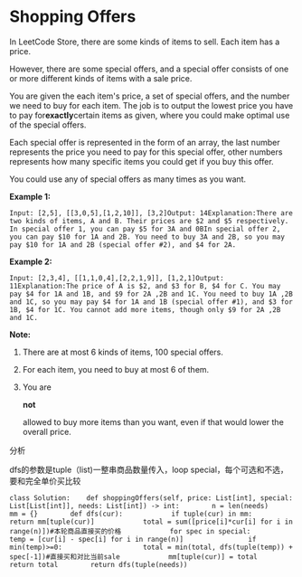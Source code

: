 # Shopping Offers

In LeetCode Store, there are some kinds of items to sell. Each item has a price.

However, there are some special offers, and a special offer consists of one or more different kinds of items with a sale price.

You are given the each item's price, a set of special offers, and the number we need to buy for each item. The job is to output the lowest price you have to pay for**exactly**certain items as given, where you could make optimal use of the special offers.

Each special offer is represented in the form of an array, the last number represents the price you need to pay for this special offer, other numbers represents how many specific items you could get if you buy this offer.

You could use any of special offers as many times as you want.

**Example 1:**

```text
Input: [2,5], [[3,0,5],[1,2,10]], [3,2]Output: 14Explanation:There are two kinds of items, A and B. Their prices are $2 and $5 respectively. In special offer 1, you can pay $5 for 3A and 0BIn special offer 2, you can pay $10 for 1A and 2B. You need to buy 3A and 2B, so you may pay $10 for 1A and 2B (special offer #2), and $4 for 2A.
```

**Example 2:**

```text
Input: [2,3,4], [[1,1,0,4],[2,2,1,9]], [1,2,1]Output: 11Explanation:The price of A is $2, and $3 for B, $4 for C. You may pay $4 for 1A and 1B, and $9 for 2A ,2B and 1C. You need to buy 1A ,2B and 1C, so you may pay $4 for 1A and 1B (special offer #1), and $3 for 1B, $4 for 1C. You cannot add more items, though only $9 for 2A ,2B and 1C.
```

**Note:**

1. There are at most 6 kinds of items, 100 special offers.
2. For each item, you need to buy at most 6 of them.
3. You are

   **not**

   allowed to buy more items than you want, even if that would lower the overall price.

分析

dfs的参数是tuple（list\)一整串商品数量传入，loop special，每个可选和不选，要和完全单价买比较

```text
class Solution:    def shoppingOffers(self, price: List[int], special: List[List[int]], needs: List[int]) -> int:        n = len(needs)                        mm = {}        def dfs(cur):            if tuple(cur) in mm:                return mm[tuple(cur)]            total = sum([price[i]*cur[i] for i in range(n)])#本轮商品直接买的价格            for spec in special:                temp = [cur[i] - spec[i] for i in range(n)]                if min(temp)>=0:                    total = min(total, dfs(tuple(temp)) + spec[-1])#直接买和对比当前sale            mm[tuple(cur)] = total            return total        return dfs(tuple(needs))
```

